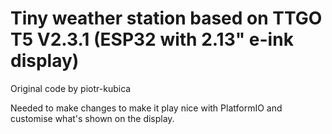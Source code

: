 # Tiny weather station based on TTGO T5 V2.3.1 (ESP32 with 2.13" e-ink display)

Original code by piotr-kubica

Needed to make changes to make it play nice with PlatformIO and customise what's shown on the display.
